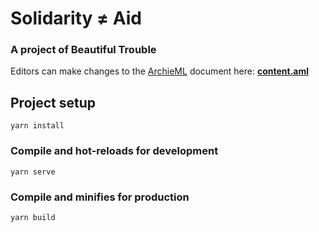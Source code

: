 # Solidarity ≠ Aid 

### A project of Beautiful Trouble

Editors can make changes to the [ArchieML](http://archieml.org) document here: **[content.aml](https://github.com/BeautifulTrouble/solidarity-not-aid/edit/master/src/CONTENT.aml)**


## Project setup
```
yarn install
```

### Compile and hot-reloads for development
```
yarn serve
```

### Compile and minifies for production
```
yarn build
```
